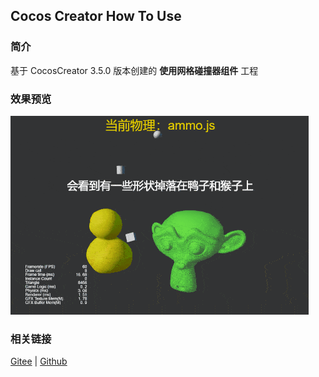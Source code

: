 ## Cocos Creator How To Use

### 简介

基于 CocosCreator 3.5.0 版本创建的 **使用网格碰撞器组件** 工程

### 效果预览
![image](../../../gif/202203/2022030423.gif)

### 相关链接
[Gitee](https://gitee.com/mirrors_cocos-creator/example-3d/blob/master/physics-3d/assets/cases/scenes) | [Github](https://github.com/cocos-creator/example-3d/blob/master/physics-3d/assets/cases/scenes)